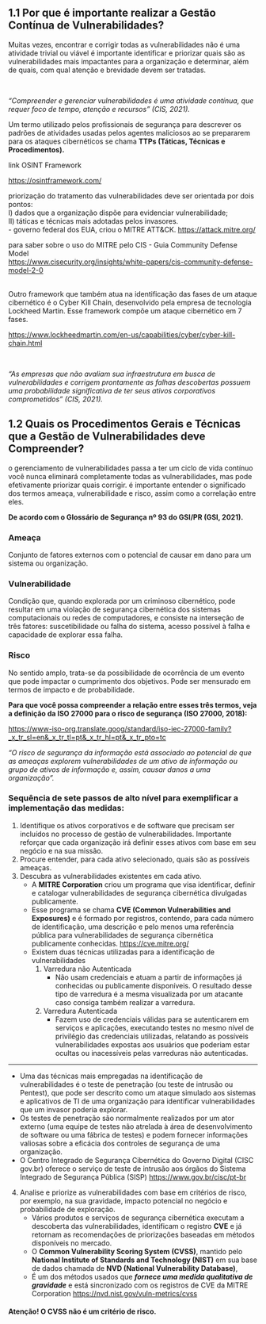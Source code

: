 
## 1.1 Por que é importante realizar a Gestão Contínua de Vulnerabilidades?
Muitas vezes, encontrar e corrigir todas as vulnerabilidades não é uma atividade trivial ou viável 
é importante identificar e priorizar quais são as vulnerabilidades mais impactantes para a organização e determinar, 
além de quais, com qual atenção e brevidade devem ser tratadas.

<br>

*“Compreender e gerenciar vulnerabilidades é uma atividade contínua, que requer foco de tempo, atenção e recursos” (CIS, 2021).*

Um termo utilizado pelos profissionais de segurança para descrever os padrões de atividades usadas pelos agentes maliciosos ao se prepararem para os ataques cibernéticos se chama **TTPs (Táticas, Técnicas e Procedimentos).**


link OSINT Framework

https://osintframework.com/


priorização do tratamento das vulnerabilidades deve ser orientada por dois pontos: <br>
  I) dados que a organização dispõe para evidenciar vulnerabilidade; <br>
  II) táticas e técnicas mais adotadas pelos invasores. <br>
      - governo federal dos EUA, criou o MITRE ATT&CK. https://attack.mitre.org/


para saber sobre o uso do MITRE pelo CIS - Guia Community Defense Model <br>
https://www.cisecurity.org/insights/white-papers/cis-community-defense-model-2-0


<br>
Outro framework que também atua na identificação das fases de um ataque cibernético é o Cyber Kill Chain, desenvolvido pela empresa de tecnologia Lockheed Martin. Esse framework compõe um ataque cibernético em 7 fases.

https://www.lockheedmartin.com/en-us/capabilities/cyber/cyber-kill-chain.html

<br>

*“As empresas que não avaliam sua infraestrutura em busca de vulnerabilidades e corrigem prontamente as falhas descobertas possuem uma probabilidade significativa de ter seus ativos corporativos comprometidos” (CIS, 2021).*


## 1.2 Quais os Procedimentos Gerais e Técnicas que a Gestão de Vulnerabilidades deve Compreender? 

o gerenciamento de vulnerabilidades passa a ter um ciclo de vida contínuo
você nunca eliminará completamente todas as vulnerabilidades, mas pode efetivamente priorizar quais corrigir.
é importante entender o significado dos termos ameaça, vulnerabilidade e risco, assim como a correlação entre eles.


**De acordo com o Glossário de Segurança nº 93 do GSI/PR (GSI, 2021).**

### Ameaça 

Conjunto de fatores externos com o potencial de causar em dano para um sistema ou organização.

### Vulnerabilidade

Condição que, quando explorada por um criminoso cibernético, pode resultar em uma violação de segurança 
cibernética dos sistemas computacionais ou redes de computadores, e consiste na 
interseção de três fatores: suscetibilidade ou falha do sistema, acesso possível à falha e capacidade de explorar essa falha.

### Risco

No sentido amplo, trata-se da possibilidade de ocorrência de um evento que pode impactar o cumprimento dos objetivos. Pode ser mensurado em termos de impacto e de probabilidade.

**Para que você possa compreender a relação entre esses três termos, veja a definição da ISO 27000 para o risco de segurança (ISO 27000, 2018):** <br>

https://www-iso-org.translate.goog/standard/iso-iec-27000-family?_x_tr_sl=en&_x_tr_tl=pt&_x_tr_hl=pt&_x_tr_pto=tc

*“O risco de segurança da informação está associado ao potencial de que as ameaças explorem vulnerabilidades de um ativo de informação ou grupo de ativos de informação e, assim, causar danos a uma organização”.*




### Sequência de sete passos de alto nível para exemplificar a implementação das medidas:

1. Identifique os ativos corporativos e de software que precisam ser incluídos no processo de gestão de vulnerabilidades. Importante reforçar que cada organização irá definir esses ativos com base em seu negócio e na sua missão.
2. Procure entender, para cada ativo selecionado, quais são as possíveis ameaças.
3. Descubra as vulnerabilidades existentes em cada ativo.
     * A **MITRE Corporation** criou um programa que visa identificar, definir e catalogar vulnerabilidades de segurança cibernética divulgadas publicamente.
     * Esse programa se chama **CVE (Common Vulnerabilities and Exposures)** e é formado por registros, contendo, para cada número de identificação, uma descrição e pelo menos uma referência pública para vulnerabilidades de segurança cibernética publicamente conhecidas.
       https://cve.mitre.org/ 
     * Existem duas técnicas utilizadas para a identificação de vulnerabilidades
       1. Varredura não Autenticada
          -  Não usam credenciais e atuam a partir de informações já conhecidas ou publicamente disponíveis. O resultado desse tipo de varredura é a mesma visualizada por um atacante caso consiga também realizar a varredura.
       3. Varredura Autenticada
          - Fazem uso de credenciais válidas para se autenticarem em serviços e aplicações, executando testes no mesmo nível de privilégio das credenciais utilizadas, relatando as possíveis vulnerabilidades expostas aos usuários que poderiam estar ocultas ou inacessíveis pelas varreduras não autenticadas.

-------------------------------------------------------------

* Uma das técnicas mais empregadas na identificação de vulnerabilidades é o teste de penetração (ou teste de intrusão ou Pentest), que pode ser descrito como um ataque simulado aos sistemas e aplicativos de TI de uma organização para identificar vulnerabilidades que um invasor poderia explorar.
* Os testes de penetração são normalmente realizados por um ator externo (uma equipe de testes não atrelada à área de desenvolvimento de software ou uma fábrica de testes) e podem fornecer informações valiosas sobre a eficácia dos controles de segurança de uma organização.
* O Centro Integrado de Segurança Cibernética do Governo Digital (CISC gov.br) oferece o serviço de teste de intrusão aos órgãos do Sistema Integrado de Segurança Pública (SISP)  https://www.gov.br/cisc/pt-br

4. Analise e priorize as vulnerabilidades com base em critérios de risco, por exemplo, na sua gravidade, impacto potencial no negócio e probabilidade de exploração.
   * Vários produtos e serviços de segurança cibernética executam a descoberta das vulnerabilidades, identificam o registro **CVE** e já retornam as recomendações de priorizações baseadas em métodos disponíveis no mercado.
   * O **Common Vulnerability Scoring System (CVSS)**, mantido pelo **National Institute of Standards and Technology (NIST)** em sua base de dados chamada de **NVD (National Vulnerability Database)**,
   * É um dos métodos usados que ***fornece uma medida qualitativa de gravidade*** e está sincronizado com os registros de CVE da MITRE Corporation https://nvd.nist.gov/vuln-metrics/cvss

#### Atenção! O CVSS não é um critério de risco.
